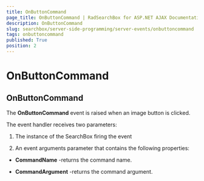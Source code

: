```yaml
---
title: OnButtonCommand
page_title: OnButtonCommand | RadSearchBox for ASP.NET AJAX Documentation
description: OnButtonCommand
slug: searchbox/server-side-programming/server-events/onbuttoncommand
tags: onbuttoncommand
published: True
position: 2
---
```


# OnButtonCommand



## OnButtonCommand

The **OnButtonCommand** event is raised when an image button is clicked.

The event handler receives two parameters:

1. The instance of the SearchBox firing the event

1. An event arguments parameter that contains the following properties:

* **CommandName** -returns the command name.

* **CommandArgument** -returns the command argument.
